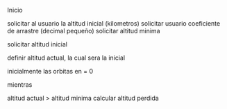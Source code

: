 Inicio

solicitar al usuario la altitud inicial (kilometros) 
solicitar usuario coeficiente de arrastre (decimal pequeño)
solicitar altitud minima

solicitar altitud inicial

definir altitud actual, la cual sera la inicial 

inicialmente las orbitas en = 0

mientras 

altitud actual > altitud minima
calcular altitud perdida 



 
  
    
